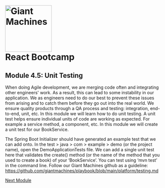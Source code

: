 # <img src="https://github.com/giantmachines/spring-boot-bootcamp/blob/main/giant-machines.png" alt="Giant Machines" width="150" /><br/>React Bootcamp

## Module 4.5: Unit Testing

When doing Agile development, we are merging code often and integrating other engineers' work. As a result, this can lead to some instability in our application. We as engineers need to do our best to prevent these issues from arising and to catch them before they go out into the real world. We ensure quality products through a QA process and testing: integration, end-to-end, unit, etc. In this module we will learn how to do unit testing. A unit test helps ensure individual units of code are working as expected. For example a service method, a component, etc. In this module we will create a unit test for our BookService.

The Spring Boot Initializer should have generated an example test that we can add onto. In the test > java > com > example > demo (or the project name), open the DemoApplicationTests file.
We can add a single unit test here that validates the create() method (or the name of the method that you used to create a book) of your ‘BookService’. You can test using ‘mvn test’  in the command line. Follow our Giant Machines github as a guideline: https://github.com/giantmachines/playbook/blob/main/platform/testing.md

[Next Module](module-05.md)
